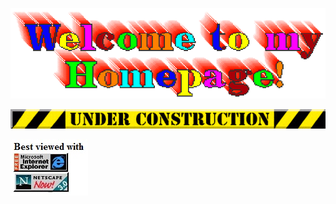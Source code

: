 ![Welcome to my web page!](welcome.gif)

![Under construction](under_construction1_0.gif)

![Best viewed in Internet Explorer](best-viewed.jpg)
